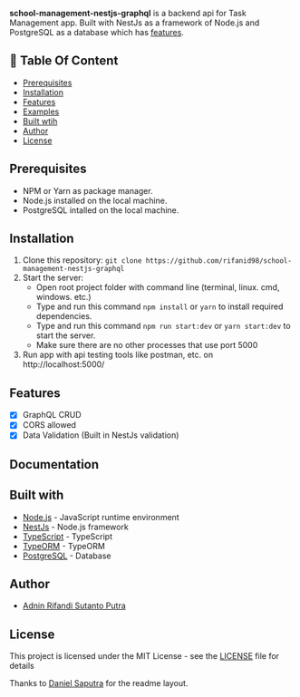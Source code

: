 **school-management-nestjs-graphql** is a backend api for Task Management app. Built with NestJs as a framework of Node.js and PostgreSQL as a database which has [features](#features).

## :memo: Table Of Content

- [Prerequisites](#prerequisites)
- [Installation](#installation)
- [Features](#features)
- [Examples](#examples)
- [Built wtih](#features)
- [Author](#author)
- [License](#license)

## Prerequisites

- NPM or Yarn as package manager.
- Node.js installed on the local machine.
- PostgreSQL intalled on the local machine.

## Installation

1. Clone this repository:
   `git clone https://github.com/rifanid98/school-management-nestjs-graphql`
2. Start the server:
   - Open root project folder with command line (terminal, linux. cmd, windows. etc.)
   - Type and run this command `npm install` or `yarn` to install required dependencies.
   - Type and run this command `npm run start:dev` or `yarn start:dev` to start the server.
   - Make sure there are no other processes that use port 5000
3. Run app with api testing tools like postman, etc. on http://localhost:5000/

## Features

- [x] GraphQL CRUD
- [x] CORS allowed
- [x] Data Validation (Built in NestJs validation)

## Documentation

## Built with

- [Node.js](http://nodejs.org/) - JavaScript runtime environment
- [NestJs](https://nestjs.com/) - Node.js framework
- [TypeScript](https://www.typescriptlang.org/) - TypeScript
- [TypeORM](https://typeorm.io/) - TypeORM
- [PostgreSQL](https://www.postgresql.org/) - Database

## Author

- [Adnin Rifandi Sutanto Putra](https://www.linkedin.com/in/adnin-rifandi/)

## License

This project is licensed under the MIT License - see the [LICENSE](https://github.com/rifanid98/school-management-nestjs-graphql/blob/master/LICENSE) file for details

Thanks to [Daniel Saputra](https://www.linkedin.com/in/danielwetan/) for the readme layout.

